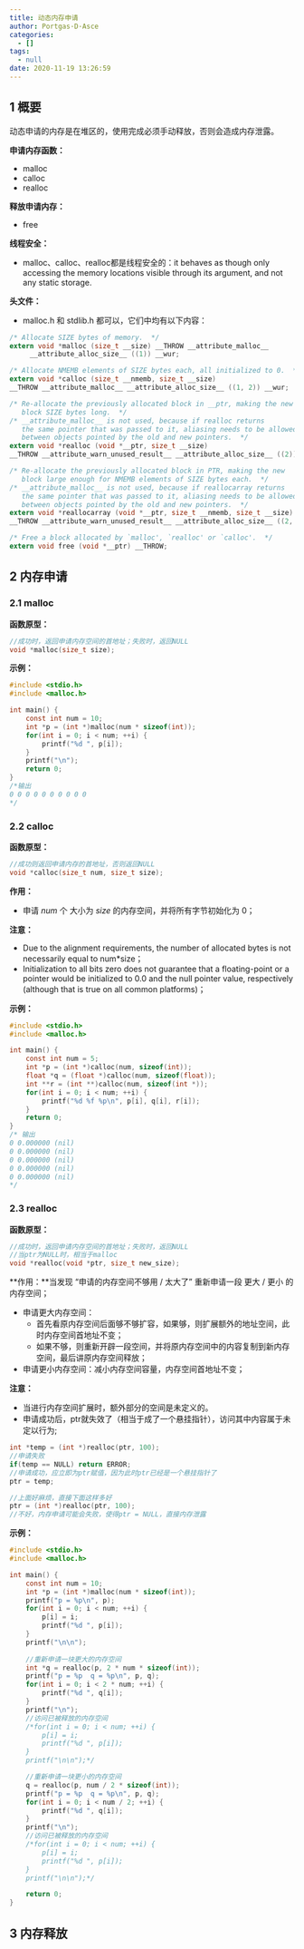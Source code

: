 ```yaml
---
title: 动态内存申请
author: Portgas·D·Asce
categories:
  - []
tags:
  - null
date: 2020-11-19 13:26:59
---
```


<!--more-->

## 1 概要
动态申请的内存是在堆区的，使用完成必须手动释放，否则会造成内存泄露。

**申请内存函数：**
- malloc
- calloc
- realloc

**释放申请内存：**
- free

**线程安全：**
- malloc、calloc、realloc都是线程安全的：it behaves as though only accessing the memory locations visible through its argument, and not any static storage.

**头文件：**
- malloc.h 和 stdlib.h 都可以，它们中均有以下内容：
```c
/* Allocate SIZE bytes of memory.  */
extern void *malloc (size_t __size) __THROW __attribute_malloc__
     __attribute_alloc_size__ ((1)) __wur;

/* Allocate NMEMB elements of SIZE bytes each, all initialized to 0.  */
extern void *calloc (size_t __nmemb, size_t __size)
__THROW __attribute_malloc__ __attribute_alloc_size__ ((1, 2)) __wur;

/* Re-allocate the previously allocated block in __ptr, making the new
   block SIZE bytes long.  */
/* __attribute_malloc__ is not used, because if realloc returns
   the same pointer that was passed to it, aliasing needs to be allowed
   between objects pointed by the old and new pointers.  */
extern void *realloc (void *__ptr, size_t __size)
__THROW __attribute_warn_unused_result__ __attribute_alloc_size__ ((2));

/* Re-allocate the previously allocated block in PTR, making the new
   block large enough for NMEMB elements of SIZE bytes each.  */
/* __attribute_malloc__ is not used, because if reallocarray returns
   the same pointer that was passed to it, aliasing needs to be allowed
   between objects pointed by the old and new pointers.  */
extern void *reallocarray (void *__ptr, size_t __nmemb, size_t __size)
__THROW __attribute_warn_unused_result__ __attribute_alloc_size__ ((2, 3));

/* Free a block allocated by `malloc', `realloc' or `calloc'.  */
extern void free (void *__ptr) __THROW;
```

## 2 内存申请
### 2.1 malloc
**函数原型：**
```c
//成功时，返回申请内存空间的首地址；失败时，返回NULL
void *malloc(size_t size);
```

**示例：**
```c
#include <stdio.h>
#include <malloc.h>

int main() {
    const int num = 10;
    int *p = (int *)malloc(num * sizeof(int));
    for(int i = 0; i < num; ++i) {
        printf("%d ", p[i]);
    }
    printf("\n");
    return 0;
}
/*输出
0 0 0 0 0 0 0 0 0 0
*/
```

### 2.2 calloc
**函数原型：**
```c
//成功则返回申请内存的首地址，否则返回NULL
void *calloc(size_t num, size_t size);
```
**作用：**
- 申请 $num$ 个 大小为 $size$ 的内存空间，并将所有字节初始化为 0；

**注意：**
- Due to the alignment requirements, the number of allocated bytes is not necessarily equal to num*size；
- Initialization to all bits zero does not guarantee that a floating-point or a pointer would be initialized to 0.0 and the null pointer value, respectively (although that is true on all common platforms)；

**示例：**
```c
#include <stdio.h>
#include <malloc.h>

int main() {
    const int num = 5;
    int *p = (int *)calloc(num, sizeof(int));
    float *q = (float *)calloc(num, sizeof(float));
    int **r = (int **)calloc(num, sizeof(int *));
    for(int i = 0; i < num; ++i) {
        printf("%d %f %p\n", p[i], q[i], r[i]);
    }
    return 0;
}
/* 输出
0 0.000000 (nil)
0 0.000000 (nil)
0 0.000000 (nil)
0 0.000000 (nil)
0 0.000000 (nil)
*/
```
### 2.3 realloc
**函数原型：**
```c
//成功时，返回申请内存空间的首地址；失败时，返回NULL
//当ptr为NULL时，相当于malloc
void *realloc(void *ptr, size_t new_size);
```

**作用：**当发现 “申请的内存空间不够用 / 太大了” 重新申请一段 更大 / 更小 的内存空间；
- 申请更大内存空间：
  - 首先看原内存空间后面够不够扩容，如果够，则扩展额外的地址空间，此时内存空间首地址不变；
  - 如果不够，则重新开辟一段空间，并将原内存空间中的内容复制到新内存空间，最后讲原内存空间释放；
- 申请更小内存空间：减小内存空间容量，内存空间首地址不变；

**注意：**
- 当进行内存空间扩展时，额外部分的空间是未定义的。
- 申请成功后，ptr就失效了（相当于成了一个悬挂指针），访问其中内容属于未定以行为;

```c
int *temp = (int *)realloc(ptr, 100);
//申请失败
if(temp == NULL) return ERROR;
//申请成功，应立即为ptr赋值，因为此时ptr已经是一个悬挂指针了
ptr = temp;

//上面好麻烦，直接下面这样多好
ptr = (int *)realloc(ptr, 100);
//不好，内存申请可能会失败，使得ptr = NULL，直接内存泄露

```

**示例：**
```c
#include <stdio.h>
#include <malloc.h>

int main() {
	const int num = 10;
    int *p = (int *)malloc(num * sizeof(int));
	printf("p = %p\n", p);
	for(int i = 0; i < num; ++i) {
		p[i] = i;
	    printf("%d ", p[i]);
	}
	printf("\n\n");
    
	//重新申请一块更大的内存空间
	int *q = realloc(p, 2 * num * sizeof(int));
	printf("p = %p  q = %p\n", p, q);
	for(int i = 0; i < 2 * num; ++i) {
	    printf("%d ", q[i]);
	}
	printf("\n");
	//访问已被释放的内存空间
	/*for(int i = 0; i < num; ++i) {
		p[i] = i;
	    printf("%d ", p[i]);
	}
	printf("\n\n");*/

    //重新申请一块更小的内存空间
	q = realloc(p, num / 2 * sizeof(int));
	printf("p = %p  q = %p\n", p, q);
	for(int i = 0; i < num / 2; ++i) {
	    printf("%d ", q[i]);
	}
	printf("\n");
	//访问已被释放的内存空间
	/*for(int i = 0; i < num; ++i) {
		p[i] = i;
	    printf("%d ", p[i]);
	}
	printf("\n\n");*/

    return 0;
}

```
## 3 内存释放